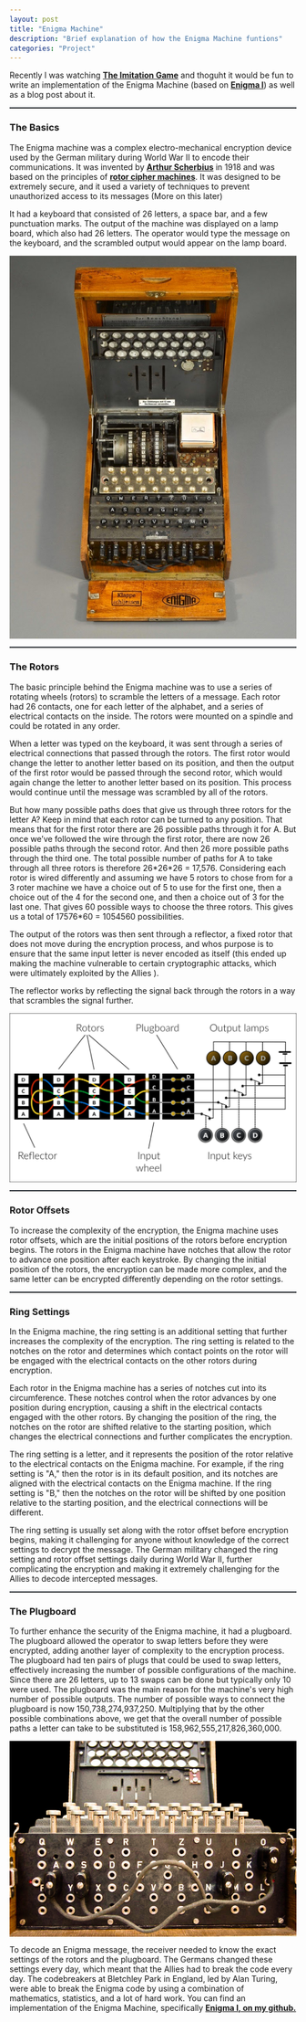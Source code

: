 ```yaml
---
layout: post
title: "Enigma Machine"
description: "Brief explanation of how the Enigma Machine funtions"
categories: "Project"
---
```


<style type="text/css">

.center {
  display: block;
  margin-left: auto;
  margin-right: auto;
}


table {
  font-family: arial, sans-serif;
  border-collapse: collapse;
  width: 100%;
}

td, th {
  border: 1px solid #000;
  text-align: center;
  padding: 8px;
}

tr:nth-child(1) {
  background-color: #ddd;
}

</style>

<title>Enigma Machine - LostMyPlaintext</title>
<p>Recently I was watching <a href="https://en.wikipedia.org/wiki/The_Imitation_Game"><b>The Imitation Game</b></a> and thoguht it would be fun to write an implementation of the Enigma Machine (based on <a href="https://en.wikipedia.org/wiki/Enigma_I"><b> Enigma I</b></a>) as well as a blog post about it.</p> 

<hr style="border-top:1px solid #28323C;">
<p><h3>The Basics</h3></p>
<p></p>
<p>The Enigma machine was a complex electro-mechanical encryption device used by the German military during World War II to encode their communications. It was invented by <a href="https://en.wikipedia.org/wiki/Arthur_Scherbius"> <b>Arthur Scherbius</b></a> in 1918 and was based on the principles of <a href="https://en.wikipedia.org/wiki/Rotor_machine"><b>rotor cipher machines</b></a>. It was designed to be extremely secure, and it used a variety of techniques to prevent unauthorized access to its messages (More on this later)</p>
<p>It had a keyboard that consisted of 26 letters, a space bar, and a few punctuation marks. The output of the machine was displayed on a lamp board, which also had 26 letters. The operator would type the message on the keyboard, and the scrambled output would appear on the lamp board.</p>

<img class="center" src="/assets/images/enigma1.jpeg">
<hr style="border-top:1px solid #28323C;">
<p><h3>The Rotors</h3></p>
<p></p>
<p>The basic principle behind the Enigma machine was to use a series of rotating wheels (rotors) to scramble the letters of a message. Each rotor had 26 contacts, one for each letter of the alphabet, and a series of electrical contacts on the inside. The rotors were mounted on a spindle and could be rotated in any order.</p>

<p>When a letter was typed on the keyboard, it was sent through a series of electrical connections that passed through the rotors. The first rotor would change the letter to another letter based on its position, and then the output of the first rotor would be passed through the second rotor, which would again change the letter to another letter based on its position. This process would continue until the message was scrambled by all of the rotors.</p>
<p>But how many possible paths does that give us through three rotors for the letter A? Keep in mind that each rotor can be turned to any position. That means that for the first rotor there are 26 possible paths through it for A. But once we’ve followed the wire through the first rotor, there are now 26 possible paths through the second rotor. And then 26 more possible paths through the third one. The total possible number of paths for A to take through all three rotors is therefore 26*26*26 = 17,576. Considering each rotor is wired differently and assuming we have 5 rotors to chose from for a 3 roter machine we have a choice out of 5 to use for the first one, then a choice out of the 4 for the second one, and then a choice out of 3 for the last one. That gives 60 possible ways to choose the three rotors. This gives us a total of 17576*60 = 1054560 possibilities.</p>


<p>The output of the rotors was then sent through a reflector, a fixed rotor that does not move during the encryption process, and whos purpose is to ensure that the same input letter is never encoded as itself (this ended up making the machine vulnerable to certain cryptographic attacks, which were ultimately exploited by the Allies ).

The reflector works by reflecting the signal back through the rotors in a way that scrambles the signal further.</p>


<img class="center" src="/assets/images/enigma2.png">

<hr style="border-top:1px solid #28323C;">
<!-- Rotor offsets--->
<p><h3>Rotor Offsets</h3></p>
<p></p>
<p>To increase the complexity of the encryption, the Enigma machine uses rotor offsets, which are the initial positions of the rotors before encryption begins. The rotors in the Enigma machine have notches that allow the rotor to advance one position after each keystroke. By changing the initial position of the rotors, the encryption can be made more complex, and the same letter can be encrypted differently depending on the rotor settings.</p>
<hr style="border-top:1px solid #28323C;">
<!-- Ring Settings --->
<p><h3>Ring Settings</h3></p>
<p></p>
<p>In the Enigma machine, the ring setting is an additional setting that further increases the complexity of the encryption. The ring setting is related to the notches on the rotor and determines which contact points on the rotor will be engaged with the electrical contacts on the other rotors during encryption.

Each rotor in the Enigma machine has a series of notches cut into its circumference. These notches control when the rotor advances by one position during encryption, causing a shift in the electrical contacts engaged with the other rotors. By changing the position of the ring, the notches on the rotor are shifted relative to the starting position, which changes the electrical connections and further complicates the encryption.

The ring setting is a letter, and it represents the position of the rotor relative to the electrical contacts on the Enigma machine. For example, if the ring setting is "A," then the rotor is in its default position, and its notches are aligned with the electrical contacts on the Enigma machine. If the ring setting is "B," then the notches on the rotor will be shifted by one position relative to the starting position, and the electrical connections will be different.

The ring setting is usually set along with the rotor offset before encryption begins, making it challenging for anyone without knowledge of the correct settings to decrypt the message. The German military changed the ring setting and rotor offset settings daily during World War II, further complicating the encryption and making it extremely challenging for the Allies to decode intercepted messages.</p>


<hr style="border-top:1px solid #28323C;">
<p><h3>The Plugboard</h3></p>
<p></p>
<p>To further enhance the security of the Enigma machine, it had a plugboard. The plugboard allowed the operator to swap letters before they were encrypted, adding another layer of complexity to the encryption process. The plugboard had ten pairs of plugs that could be used to swap letters, effectively increasing the number of possible configurations of the machine. Since there are 26 letters, up to 13 swaps can be done but typically only 10 were used. The plugboard was the main reason for the machine's very high number of possible outputs. The number of possible ways to connect the plugboard is now 150,738,274,937,250. Multiplying that by the other possible combinations above, we get that the overall number of possible paths a letter can take to be substituted is 158,962,555,217,826,360,000.</p>

<img class="center" src="/assets/images/enigma3.jpeg">


<p>To decode an Enigma message, the receiver needed to know the exact settings of the rotors and the plugboard. The Germans changed these settings every day, which meant that the Allies had to break the code every day. The codebreakers at Bletchley Park in England, led by Alan Turing, were able to break the Enigma code by using a combination of mathematics, statistics, and a lot of hard work. You can find an implementation of the Enigma Machine, specifically <a href="https://github.com/0xA2/Enigma-Machine"><b> Enigma I, on my github. </b></a></p>

<p></p>